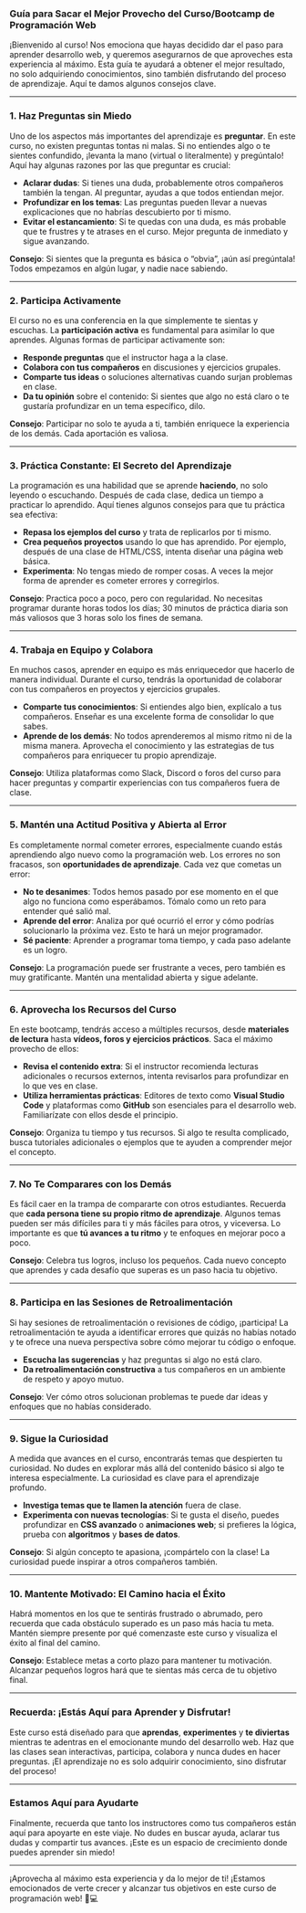 ### **Guía para Sacar el Mejor Provecho del Curso/Bootcamp de Programación Web**

¡Bienvenido al curso! Nos emociona que hayas decidido dar el paso para aprender desarrollo web, y queremos asegurarnos de que aproveches esta experiencia al máximo. Esta guía te ayudará a obtener el mejor resultado, no solo adquiriendo conocimientos, sino también disfrutando del proceso de aprendizaje. Aquí te damos algunos consejos clave.

---

### **1. Haz Preguntas sin Miedo**

Uno de los aspectos más importantes del aprendizaje es **preguntar**. En este curso, no existen preguntas tontas ni malas. Si no entiendes algo o te sientes confundido, ¡levanta la mano (virtual o literalmente) y pregúntalo! Aquí hay algunas razones por las que preguntar es crucial:

- **Aclarar dudas**: Si tienes una duda, probablemente otros compañeros también la tengan. Al preguntar, ayudas a que todos entiendan mejor.
- **Profundizar en los temas**: Las preguntas pueden llevar a nuevas explicaciones que no habrías descubierto por ti mismo.
- **Evitar el estancamiento**: Si te quedas con una duda, es más probable que te frustres y te atrases en el curso. Mejor pregunta de inmediato y sigue avanzando.

**Consejo**: Si sientes que la pregunta es básica o “obvia”, ¡aún así pregúntala! Todos empezamos en algún lugar, y nadie nace sabiendo.

---

### **2. Participa Activamente**

El curso no es una conferencia en la que simplemente te sientas y escuchas. La **participación activa** es fundamental para asimilar lo que aprendes. Algunas formas de participar activamente son:

- **Responde preguntas** que el instructor haga a la clase.
- **Colabora con tus compañeros** en discusiones y ejercicios grupales.
- **Comparte tus ideas** o soluciones alternativas cuando surjan problemas en clase.
- **Da tu opinión** sobre el contenido: Si sientes que algo no está claro o te gustaría profundizar en un tema específico, dilo.

**Consejo**: Participar no solo te ayuda a ti, también enriquece la experiencia de los demás. Cada aportación es valiosa.

---

### **3. Práctica Constante: El Secreto del Aprendizaje**

La programación es una habilidad que se aprende **haciendo**, no solo leyendo o escuchando. Después de cada clase, dedica un tiempo a practicar lo aprendido. Aquí tienes algunos consejos para que tu práctica sea efectiva:

- **Repasa los ejemplos del curso** y trata de replicarlos por ti mismo.
- **Crea pequeños proyectos** usando lo que has aprendido. Por ejemplo, después de una clase de HTML/CSS, intenta diseñar una página web básica.
- **Experimenta**: No tengas miedo de romper cosas. A veces la mejor forma de aprender es cometer errores y corregirlos.

**Consejo**: Practica poco a poco, pero con regularidad. No necesitas programar durante horas todos los días; 30 minutos de práctica diaria son más valiosos que 3 horas solo los fines de semana.

---

### **4. Trabaja en Equipo y Colabora**

En muchos casos, aprender en equipo es más enriquecedor que hacerlo de manera individual. Durante el curso, tendrás la oportunidad de colaborar con tus compañeros en proyectos y ejercicios grupales.

- **Comparte tus conocimientos**: Si entiendes algo bien, explícalo a tus compañeros. Enseñar es una excelente forma de consolidar lo que sabes.
- **Aprende de los demás**: No todos aprenderemos al mismo ritmo ni de la misma manera. Aprovecha el conocimiento y las estrategias de tus compañeros para enriquecer tu propio aprendizaje.

**Consejo**: Utiliza plataformas como Slack, Discord o foros del curso para hacer preguntas y compartir experiencias con tus compañeros fuera de clase.

---

### **5. Mantén una Actitud Positiva y Abierta al Error**

Es completamente normal cometer errores, especialmente cuando estás aprendiendo algo nuevo como la programación web. Los errores no son fracasos, son **oportunidades de aprendizaje**. Cada vez que cometas un error:

- **No te desanimes**: Todos hemos pasado por ese momento en el que algo no funciona como esperábamos. Tómalo como un reto para entender qué salió mal.
- **Aprende del error**: Analiza por qué ocurrió el error y cómo podrías solucionarlo la próxima vez. Esto te hará un mejor programador.
- **Sé paciente**: Aprender a programar toma tiempo, y cada paso adelante es un logro.

**Consejo**: La programación puede ser frustrante a veces, pero también es muy gratificante. Mantén una mentalidad abierta y sigue adelante.

---

### **6. Aprovecha los Recursos del Curso**

En este bootcamp, tendrás acceso a múltiples recursos, desde **materiales de lectura** hasta **vídeos, foros y ejercicios prácticos**. Saca el máximo provecho de ellos:

- **Revisa el contenido extra**: Si el instructor recomienda lecturas adicionales o recursos externos, intenta revisarlos para profundizar en lo que ves en clase.
- **Utiliza herramientas prácticas**: Editores de texto como **Visual Studio Code** y plataformas como **GitHub** son esenciales para el desarrollo web. Familiarízate con ellos desde el principio.

**Consejo**: Organiza tu tiempo y tus recursos. Si algo te resulta complicado, busca tutoriales adicionales o ejemplos que te ayuden a comprender mejor el concepto.

---

### **7. No Te Comparares con los Demás**

Es fácil caer en la trampa de compararte con otros estudiantes. Recuerda que **cada persona tiene su propio ritmo de aprendizaje**. Algunos temas pueden ser más difíciles para ti y más fáciles para otros, y viceversa. Lo importante es que **tú avances a tu ritmo** y te enfoques en mejorar poco a poco.

**Consejo**: Celebra tus logros, incluso los pequeños. Cada nuevo concepto que aprendes y cada desafío que superas es un paso hacia tu objetivo.

---

### **8. Participa en las Sesiones de Retroalimentación**

Si hay sesiones de retroalimentación o revisiones de código, ¡participa! La retroalimentación te ayuda a identificar errores que quizás no habías notado y te ofrece una nueva perspectiva sobre cómo mejorar tu código o enfoque.

- **Escucha las sugerencias** y haz preguntas si algo no está claro.
- **Da retroalimentación constructiva** a tus compañeros en un ambiente de respeto y apoyo mutuo.

**Consejo**: Ver cómo otros solucionan problemas te puede dar ideas y enfoques que no habías considerado.

---

### **9. Sigue la Curiosidad**

A medida que avances en el curso, encontrarás temas que despierten tu curiosidad. No dudes en explorar más allá del contenido básico si algo te interesa especialmente. La curiosidad es clave para el aprendizaje profundo.

- **Investiga temas que te llamen la atención** fuera de clase.
- **Experimenta con nuevas tecnologías**: Si te gusta el diseño, puedes profundizar en **CSS avanzado** o **animaciones web**; si prefieres la lógica, prueba con **algoritmos** y **bases de datos**.

**Consejo**: Si algún concepto te apasiona, ¡compártelo con la clase! La curiosidad puede inspirar a otros compañeros también.

---

### **10. Mantente Motivado: El Camino hacia el Éxito**

Habrá momentos en los que te sentirás frustrado o abrumado, pero recuerda que cada obstáculo superado es un paso más hacia tu meta. Mantén siempre presente por qué comenzaste este curso y visualiza el éxito al final del camino.

**Consejo**: Establece metas a corto plazo para mantener tu motivación. Alcanzar pequeños logros hará que te sientas más cerca de tu objetivo final.

---

### **Recuerda: ¡Estás Aquí para Aprender y Disfrutar!**

Este curso está diseñado para que **aprendas**, **experimentes** y **te diviertas** mientras te adentras en el emocionante mundo del desarrollo web. Haz que las clases sean interactivas, participa, colabora y nunca dudes en hacer preguntas. ¡El aprendizaje no es solo adquirir conocimiento, sino disfrutar del proceso!

---

### **Estamos Aquí para Ayudarte**

Finalmente, recuerda que tanto los instructores como tus compañeros están aquí para apoyarte en este viaje. No dudes en buscar ayuda, aclarar tus dudas y compartir tus avances. ¡Este es un espacio de crecimiento donde puedes aprender sin miedo!

---

¡Aprovecha al máximo esta experiencia y da lo mejor de ti! ¡Estamos emocionados de verte crecer y alcanzar tus objetivos en este curso de programación web! 🚀💻